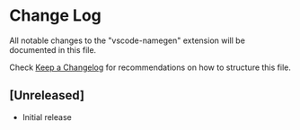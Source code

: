 # Change Log
All notable changes to the "vscode-namegen" extension will be documented in this file.

Check [Keep a Changelog](http://keepachangelog.com/) for recommendations on how to structure this file.

## [Unreleased]
- Initial release